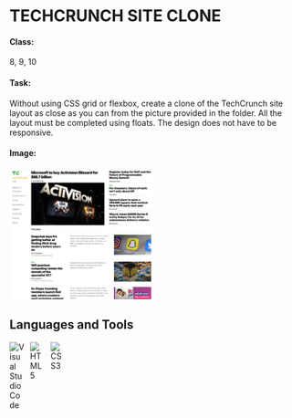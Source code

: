 # TECHCRUNCH SITE CLONE

#### Class:
8, 9, 10

#### Task: 
Without using CSS grid or flexbox, create a clone of the TechCrunch site layout as close as you can from the picture provided in the folder. All the layout must be completed using floats. The design does not have to be responsive.

#### Image:
<img src="./techcrunch.png" width="50%" />

## Languages and Tools

<img align="left" alt="Visual Studio Code" width="26px" src="https://cdn.jsdelivr.net/gh/devicons/devicon/icons/vscode/vscode-original.svg" style="padding-right:10px;" />
<img align="left" alt="HTML5" width="26px" src="https://cdn.jsdelivr.net/gh/devicons/devicon/icons/html5/html5-original.svg" style="padding-right:10px;" />
<img align="left" alt="CSS3" width="26px" src="https://cdn.jsdelivr.net/gh/devicons/devicon/icons/css3/css3-original.svg" style="padding-right:10px;" />
